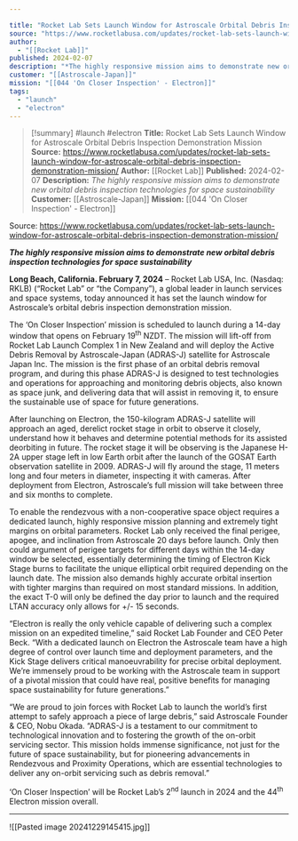```yaml
---

title: "Rocket Lab Sets Launch Window for Astroscale Orbital Debris Inspection Demonstration Mission "
source: "https://www.rocketlabusa.com/updates/rocket-lab-sets-launch-window-for-astroscale-orbital-debris-inspection-demonstration-mission/"
author:
  - "[[Rocket Lab]]"
published: 2024-02-07
description: "*The highly responsive mission aims to demonstrate new orbital debris inspection technologies for space sustainability*"
customer: "[[Astroscale-Japan]]"
mission: "[[044 'On Closer Inspection' - Electron]]"
tags:
  - "launch"
  - "electron"
---
```

>[!summary]
#launch #electron
**Title:** Rocket Lab Sets Launch Window for Astroscale Orbital Debris Inspection Demonstration Mission 
**Source:** https://www.rocketlabusa.com/updates/rocket-lab-sets-launch-window-for-astroscale-orbital-debris-inspection-demonstration-mission/
**Author:** [[Rocket Lab]]
**Published:** 2024-02-07
**Description:** *The highly responsive mission aims to demonstrate new orbital debris inspection technologies for space sustainability*
**Customer:** [[Astroscale-Japan]]
**Mission:** [[044 'On Closer Inspection' - Electron]]

Source: https://www.rocketlabusa.com/updates/rocket-lab-sets-launch-window-for-astroscale-orbital-debris-inspection-demonstration-mission/

***The highly responsive mission aims to demonstrate new orbital debris inspection technologies for space sustainability***

**Long Beach, California. February 7, 2024** – Rocket Lab USA, Inc. (Nasdaq: RKLB) (“Rocket Lab” or “the Company”), a global leader in launch services and space systems, today announced it has set the launch window for Astroscale’s orbital debris inspection demonstration mission.

The ‘On Closer Inspection’ mission is scheduled to launch during a 14-day window that opens on February 19<sup>th</sup> NZDT. The mission will lift-off from Rocket Lab Launch Complex 1 in New Zealand and will deploy the Active Debris Removal by Astroscale-Japan (ADRAS-J) satellite for Astroscale Japan Inc. The mission is the first phase of an orbital debris removal program, and during this phase ADRAS-J is designed to test technologies and operations for approaching and monitoring debris objects, also known as space junk, and delivering data that will assist in removing it, to ensure the sustainable use of space for future generations.

After launching on Electron, the 150-kilogram ADRAS-J satellite will approach an aged, derelict rocket stage in orbit to observe it closely, understand how it behaves and determine potential methods for its assisted deorbiting in future. The rocket stage it will be observing is the Japanese H-2A upper stage left in low Earth orbit after the launch of the GOSAT Earth observation satellite in 2009. ADRAS-J will fly around the stage, 11 meters long and four meters in diameter, inspecting it with cameras. After deployment from Electron, Astroscale’s full mission will take between three and six months to complete.

To enable the rendezvous with a non-cooperative space object requires a dedicated launch, highly responsive mission planning and extremely tight margins on orbital parameters. Rocket Lab only received the final perigee, apogee, and inclination from Astroscale 20 days before launch. Only then could argument of perigee targets for different days within the 14-day window be selected, essentially determining the timing of Electron Kick Stage burns to facilitate the unique elliptical orbit required depending on the launch date. The mission also demands highly accurate orbital insertion with tighter margins than required on most standard missions. In addition, the exact T-0 will only be defined the day prior to launch and the required LTAN accuracy only allows for +/- 15 seconds.

“Electron is really the only vehicle capable of delivering such a complex mission on an expedited timeline,” said Rocket Lab Founder and CEO Peter Beck. “With a dedicated launch on Electron the Astroscale team have a high degree of control over launch time and deployment parameters, and the Kick Stage delivers critical manoeuvrability for precise orbital deployment. We’re immensely proud to be working with the Astroscale team in support of a pivotal mission that could have real, positive benefits for managing space sustainability for future generations.”

“We are proud to join forces with Rocket Lab to launch the world’s first attempt to safely approach a piece of large debris,” said Astroscale Founder & CEO, Nobu Okada. “ADRAS-J is a testament to our commitment to technological innovation and to fostering the growth of the on-orbit servicing sector. This mission holds immense significance, not just for the future of space sustainability, but for pioneering advancements in Rendezvous and Proximity Operations, which are essential technologies to deliver any on-orbit servicing such as debris removal.”

‘On Closer Inspection’ will be Rocket Lab’s 2<sup>nd</sup> launch in 2024 and the 44<sup>th</sup> Electron mission overall.

---

![[Pasted image 20241229145415.jpg]]
